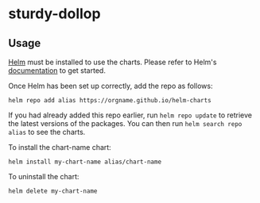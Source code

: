 # sturdy-dollop

## Usage

[Helm](https://helm.sh) must be installed to use the charts.  Please refer to
Helm's [documentation](https://helm.sh/docs) to get started.

Once Helm has been set up correctly, add the repo as follows:

    helm repo add alias https://orgname.github.io/helm-charts

If you had already added this repo earlier, run `helm repo update` to retrieve
the latest versions of the packages.  You can then run `helm search repo
alias` to see the charts.

To install the chart-name chart:

    helm install my-chart-name alias/chart-name

To uninstall the chart:

    helm delete my-chart-name
